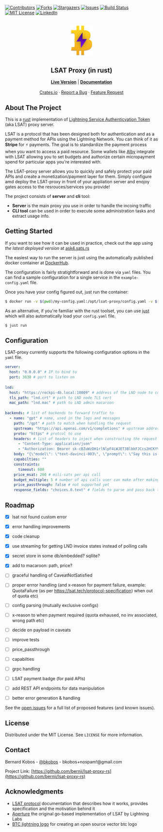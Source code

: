 <div id="top"></div>

[![Contributors][contributors-shield]][contributors-url]
[![Forks][forks-shield]][forks-url]
[![Stargazers][stars-shield]][stars-url]
[![Issues][issues-shield]][issues-url]
[![Build Status][build-status]][build-status-url]
[![MIT License][license-shield]][license-url]
[![LinkedIn][linkedin-shield]][linkedin-url]


<br />
<div align="center">
  <a href="https://github.com/bernii/lsat-proxy-rs">
    <img src="https://raw.githubusercontent.com/bernii/sataddress-rs/7a09f16a116f1211d1e961bc7e78a1add88f6a4e/assets/inv_banner.png" alt="LSAT-Proxy logo" width="80">
  </a>

<h2 align="center">LSAT Proxy (in rust)</h3>
  <p align="center">
    <a href="https://satspay.to"><strong>Live Version</strong></a> | 
    <a href="https://docs.rs/lsat-proxy/latest/lsat-proxy/index.html"><strong>Documentation</strong></a>
    <br />
    <br />
    <a href="https://crates.io/crates/lsat-proxy">Crates.io</a>
    ·
    <a href="https://github.com/bernii/lsat-proxy-rs/issues">Report a Bug</a>
    ·
    <a href="https://github.com/bernii/lsat-proxy-rs/issues">Feature Request</a>
  </p>
</div>


## About The Project

This is a [rust](https://www.rust-lang.org/) implementation of [Lightning Service Authenticvation Token](https://lightningaddress.com/) (aka LSAT) proxy server.

LSAT is a protocol that has been designed both for authentication and as a payment method for APIs using the Lightning Network. You can think of it as **Stripe** for ⚡ payments. The goal is to standardize the payment process when you want to access a paid resource. Some wallets like [Alby](https://getalby.com/) integrate with LSAT allowing you to set budgets and authorize certain micropayment spend for particular apps you're interested with. 

The LSAT-proxy server allows you to quickly and safely protect your paid APIs and create a monetization/payment layer for them. Simply configure amd deploy the LSAT-proxy in front of your appliation server and enojoy gates access to the resrouces/services you provide!

The project consists of **server** and **cli** tool:
* **Server** is the main proxy you use in order to handle the incoing traffic
* **CLI tool** can be used in order to execute some administration tasks and extract usage info.

## Getting Started

If you want to see how it can be used in practice, check out the app using *the latest deployed version* at [ask4.sats.rs](https://ask4.sats.rs/)

The easiest way to run the server is just using the automatically published docker container at [DockerHub](dockerhub-link).

The configuration is fairly stratightforward and is done via `yaml` files. You can find a sample configuration for a single service in the `example-config.yaml` file.

Once you have your config figured out, just run the container:

```bash
$ docker run -v $(pwd)/my-config.yaml:/opt/lsat-proxy/config.yaml -v $(pwd)/lsat-proxy.db:/opt/lsat-proxy/lsat-proxy.db --name lsat-proxy -it --rm lsat-proxy:latest
```

As an alternative, if you're familiar with the rust toolset, you can use [just](https://github.com/casey/just) which will also automatically load your `config.yaml` file. 
```bash
$ just run
```

## Configuration

LSAT-proxy currently supports the following configuration options in the `yaml` file.

```yaml
server:
  host: "0.0.0.0" # IP to bind to
  port: 3030 # port to listen on

lnd:
  host: "https://rockpi-4b.local:10009" # address of the LND node to connect to
  tls_path: "lnd.crt" # path to LND node TLS cert
  mac_path: "lnd.mac" # path to LND admin macaroon

backends: # list of backends to forward traffic to
  - name: "gpt" # name, used in the logs and messages
    path: "/gpt" # path to match when handling the request
    upstream: "https://api.openai.com/v1/completions" # upstream address to forward the traffic to
    proto: "https" # protcol to use
    headers: # list of headers to inject when constructing the request to the upstream
      - "Content-Type: application/json"
      - "Authorization: Bearer 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"
    body: "{\"model\": \"text-davinci-003\", \"prompt\": \"Say this is a test\", \"temperature\": 0, \"max_tokens\": 57}"
    capabilties: ""
    constraints:
      timeout: 600
    price_msat: 200 # mili-sats per api call
    budget_multiple: 5 # number of api calls user can make after making the payment, useful for standard bolt11 payments
    price_passthrough: false # not supported yet
    response_fields: "choices.0.text" # fields to parse and pass back to the client making request to LSAT-proxy
```

## Roadmap
- [x] lsat not found custom error 
- [x] error handling improvements
- [x] code cleanup
- [x] use streaming for getting LND invoice states instead of polling calls
- [x] secret store in some db/embedded? sqllite?
- [x] add to macaroon: path, price?
- [ ] graceful handling of CaveatNotSatisfied
- [ ] proper errror handling (and x-reason for payment failure, example: QuotaFailure (as per https://lsat.tech/protocol-specification) when out of quota etc)
- [ ] config parsing (mutually exclusive configs)
- [ ] x-reason to when payment required (quota exhaused, no inv associated, wrong path etc)
- [ ] decide on payload in caveats
- [ ] improve tests
- [ ] price_passthrough
- [ ] capabilties
- [ ] grpc handling
- [ ] LSAT payment badge (for paid APIs)
- [ ] add REST API endpoints for data manipulation
- [ ] better error generation & handling


See the [open issues](https://github.com/bernii/lsat-proxy-rs/issues) for a full list of proposed features (and known issues).


## License

Distributed under the MIT License. See `LICENSE` for more information.


## Contact

Bernard Kobos - [@bkobos](https://twitter.com/bkobos) - bkobos+nospam!@gmail.com

Project Link: [https://github.com/bernii/lsat-proxy-rs](https://github.com/bernii/lsat-proxy-rs)

## Acknowledgments

* [LSAT protocol](https://lsat.tech/) documentation that describes how it works, provides specification and the motivation behind it
* [Aperture](https://github.com/lightninglabs/aperture) the original go-based implementation of LSAT by Lightning Labs
* [BTC lightning logo](https://github.com/shocknet/bitcoin-lightning-logo) for creating an open source vector btc logo


<!-- MARKDOWN LINKS & IMAGES -->
<!-- https://www.markdownguide.org/basic-syntax/#reference-style-links -->
[contributors-shield]: https://img.shields.io/github/contributors/bernii/lsat-proxy-rs.svg?style=for-the-badge
[contributors-url]: https://github.com/bernii/lsat-proxy-rs/graphs/contributors
[forks-shield]: https://img.shields.io/github/forks/bernii/lsat-proxy-rs.svg?style=for-the-badge
[forks-url]: https://github.com/bernii/lsat-proxy-rs/network/members
[stars-shield]: https://img.shields.io/github/stars/bernii/lsat-proxy-rs.svg?style=for-the-badge
[stars-url]: https://github.com/bernii/lsat-proxy-rs/stargazers
[issues-shield]: https://img.shields.io/github/issues/bernii/lsat-proxy-rs.svg?style=for-the-badge
[issues-url]: https://github.com/bernii/lsat-proxy-rs/issues
[license-shield]: https://img.shields.io/github/license/bernii/lsat-proxy-rs.svg?style=for-the-badge
[license-url]: https://github.com/bernii/lsat-proxy-rs/blob/main/LICENSE
[linkedin-shield]: https://img.shields.io/badge/-LinkedIn-black.svg?style=for-the-badge&logo=linkedin&colorB=555
[linkedin-url]: https://linkedin.com/in/bernii
[product-screenshot]: images/screenshot.png
[build-status]: https://img.shields.io/endpoint.svg?url=https%3A%2F%2Factions-badge.atrox.dev%2Fbernii%2Flsat-proxy-rs%2Fbadge%3Fref%3Dmain&style=for-the-badge
[build-status-url]: https://actions-badge.atrox.dev/bernii/lsat-proxy-rs/goto?ref=main